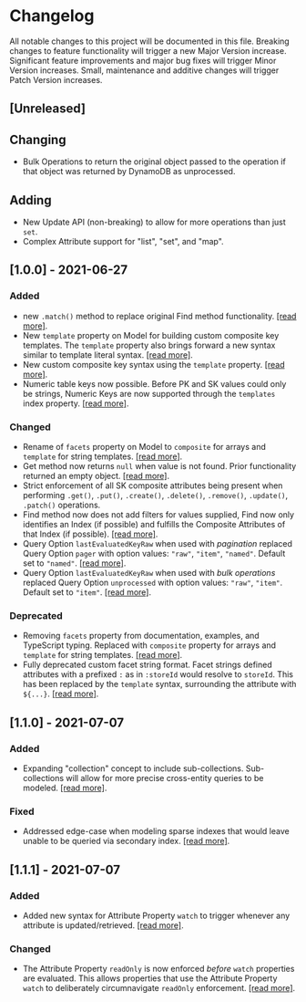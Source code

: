 # Changelog
All notable changes to this project will be documented in this file. Breaking changes to feature functionality will trigger a new Major Version increase. Significant feature improvements and major bug fixes will trigger Minor Version increases. Small, maintenance and additive changes will trigger Patch Version increases.     

## [Unreleased]
## Changing
- Bulk Operations to return the original object passed to the operation if that object was returned by DynamoDB as unprocessed.

## Adding
- New Update API (non-breaking) to allow for more operations than just `set`.
- Complex Attribute support for "list", "set", and "map".

## [1.0.0] - 2021-06-27
### Added
- new `.match()` method to replace original Find method functionality. [[read more]](./README.md#match-records).
- New `template` property on Model for building custom composite key templates. The `template` property also brings forward a new syntax similar to template literal syntax. [[read more]](./README.md#composite-attribute-templates).
- New custom composite key syntax using the `template` property. [[read more]](./README.md#composite-attribute-templates).
- Numeric table keys now possible. Before PK and SK values could only be strings, Numeric Keys are now supported through the `templates` index property. [[read more]](./README.md#numeric-keys). 

### Changed
- Rename of `facets` property on Model to `composite` for arrays and `template` for string templates. [[read more]](./README.md#the-renaming-of-index-property-facets-to-composite-and-template). 
- Get method now returns `null` when value is not found. Prior functionality returned an empty object. [[read more]](./README.md#get-record).
- Strict enforcement of all SK composite attributes being present when performing `.get()`, `.put()`, `.create()`, `.delete()`, `.remove()`, `.update()`, `.patch()` operations.
- Find method now does not add filters for values supplied, Find now only identifies an Index (if possible) and fulfills the Composite Attributes of that Index (if possible). [[read more]](./README.md#find-records).
- Query Option `lastEvaluatedKeyRaw` when used with _pagination_ replaced Query Option `pager` with option values: `"raw"`, `"item"`, `"named"`. Default set to `"named"`. [[read more]](./README.md#pager-query-options).  
- Query Option `lastEvaluatedKeyRaw` when used with _bulk operations_ replaced Query Option `unprocessed` with option values: `"raw"`, `"item"`. Default set to `"item"`. [[read more]](./README.md#query-options).

### Deprecated
- Removing `facets` property from documentation, examples, and TypeScript typing. Replaced with `composite` property for arrays and `template` for string templates. [[read more]](./README.md#facets).
- Fully deprecated custom facet string format. Facet strings defined attributes with a prefixed `:` as in `:storeId` would resolve to `storeId`. This has been replaced by the `template` syntax, surrounding the attribute with `${...}`. [[read more]](./README.md#composite-attribute-templates).
  
## [1.1.0] - 2021-07-07
### Added
- Expanding "collection" concept to include sub-collections. Sub-collections will allow for more precise cross-entity queries to be modeled. [[read more]](./README.md#sub-collections). 

### Fixed
- Addressed edge-case when modeling sparse indexes that would leave unable to be queried via secondary index. [[read more]](./RELEASE.md#fix-sparse-index-edge-case).

## [1.1.1] - 2021-07-07
### Added
- Added new syntax for Attribute Property `watch` to trigger whenever any attribute is updated/retrieved. [[read more]](./README.md#attribute-watching-watch-all).

### Changed
- The Attribute Property `readOnly` is now enforced _before_ `watch` properties are evaluated. This allows properties that use the Attribute Property `watch` to deliberately circumnavigate `readOnly` enforcement. [[read more]](./README.md#createdat-and-updatedat-attributes).    